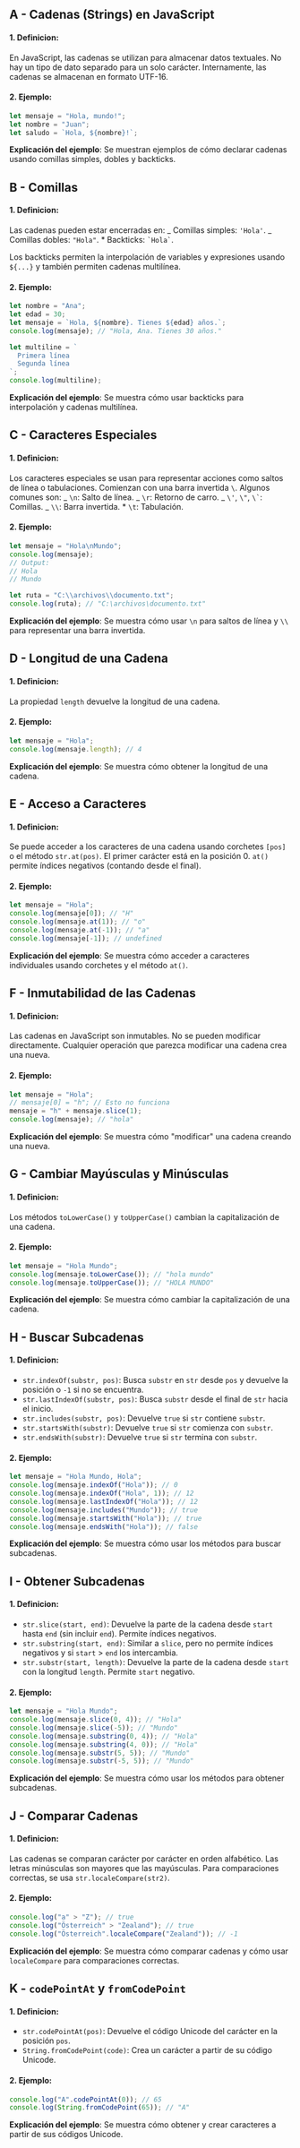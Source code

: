 ## A - Cadenas (Strings) en JavaScript

#### 1. **Definicion:**

En JavaScript, las cadenas se utilizan para almacenar datos textuales. No hay un tipo de dato separado para un solo carácter. Internamente, las cadenas se almacenan en formato UTF-16.

#### 2. **Ejemplo:**

```javascript
let mensaje = "Hola, mundo!";
let nombre = "Juan";
let saludo = `Hola, ${nombre}!`;
```

**Explicación del ejemplo**:
Se muestran ejemplos de cómo declarar cadenas usando comillas simples, dobles y backticks.

## B - Comillas

#### 1. **Definicion:**

Las cadenas pueden estar encerradas en:
_ Comillas simples: `'Hola'`.
_ Comillas dobles: `"Hola"`. \* Backticks: `` `Hola` ``.

Los backticks permiten la interpolación de variables y expresiones usando `${...}` y también permiten cadenas multilínea.

#### 2. **Ejemplo:**

```javascript
let nombre = "Ana";
let edad = 30;
let mensaje = `Hola, ${nombre}. Tienes ${edad} años.`;
console.log(mensaje); // "Hola, Ana. Tienes 30 años."

let multiline = `
  Primera línea
  Segunda línea
`;
console.log(multiline);
```

**Explicación del ejemplo**:
Se muestra cómo usar backticks para interpolación y cadenas multilínea.

## C - Caracteres Especiales

#### 1. **Definicion:**

Los caracteres especiales se usan para representar acciones como saltos de línea o tabulaciones. Comienzan con una barra invertida `\`. Algunos comunes son:
_ `\n`: Salto de línea.
_ `\r`: Retorno de carro.
_ `\'`, `\"`, `` \` ``: Comillas.
_ `\\`: Barra invertida. \* `\t`: Tabulación.

#### 2. **Ejemplo:**

```javascript
let mensaje = "Hola\nMundo";
console.log(mensaje);
// Output:
// Hola
// Mundo

let ruta = "C:\\archivos\\documento.txt";
console.log(ruta); // "C:\archivos\documento.txt"
```

**Explicación del ejemplo**:
Se muestra cómo usar `\n` para saltos de línea y `\\` para representar una barra invertida.

## D - Longitud de una Cadena

#### 1. **Definicion:**

La propiedad `length` devuelve la longitud de una cadena.

#### 2. **Ejemplo:**

```javascript
let mensaje = "Hola";
console.log(mensaje.length); // 4
```

**Explicación del ejemplo**:
Se muestra cómo obtener la longitud de una cadena.

## E - Acceso a Caracteres

#### 1. **Definicion:**

Se puede acceder a los caracteres de una cadena usando corchetes `[pos]` o el método `str.at(pos)`. El primer carácter está en la posición 0. `at()` permite índices negativos (contando desde el final).

#### 2. **Ejemplo:**

```javascript
let mensaje = "Hola";
console.log(mensaje[0]); // "H"
console.log(mensaje.at(1)); // "o"
console.log(mensaje.at(-1)); // "a"
console.log(mensaje[-1]); // undefined
```

**Explicación del ejemplo**:
Se muestra cómo acceder a caracteres individuales usando corchetes y el método `at()`.

## F - Inmutabilidad de las Cadenas

#### 1. **Definicion:**

Las cadenas en JavaScript son inmutables. No se pueden modificar directamente. Cualquier operación que parezca modificar una cadena crea una nueva.

#### 2. **Ejemplo:**

```javascript
let mensaje = "Hola";
// mensaje[0] = "h"; // Esto no funciona
mensaje = "h" + mensaje.slice(1);
console.log(mensaje); // "hola"
```

**Explicación del ejemplo**:
Se muestra cómo "modificar" una cadena creando una nueva.

## G - Cambiar Mayúsculas y Minúsculas

#### 1. **Definicion:**

Los métodos `toLowerCase()` y `toUpperCase()` cambian la capitalización de una cadena.

#### 2. **Ejemplo:**

```javascript
let mensaje = "Hola Mundo";
console.log(mensaje.toLowerCase()); // "hola mundo"
console.log(mensaje.toUpperCase()); // "HOLA MUNDO"
```

**Explicación del ejemplo**:
Se muestra cómo cambiar la capitalización de una cadena.

## H - Buscar Subcadenas

#### 1. **Definicion:**

- `str.indexOf(substr, pos)`: Busca `substr` en `str` desde `pos` y devuelve la posición o `-1` si no se encuentra.
- `str.lastIndexOf(substr, pos)`: Busca `substr` desde el final de `str` hacia el inicio.
- `str.includes(substr, pos)`: Devuelve `true` si `str` contiene `substr`.
- `str.startsWith(substr)`: Devuelve `true` si `str` comienza con `substr`.
- `str.endsWith(substr)`: Devuelve `true` si `str` termina con `substr`.

#### 2. **Ejemplo:**

```javascript
let mensaje = "Hola Mundo, Hola";
console.log(mensaje.indexOf("Hola")); // 0
console.log(mensaje.indexOf("Hola", 1)); // 12
console.log(mensaje.lastIndexOf("Hola")); // 12
console.log(mensaje.includes("Mundo")); // true
console.log(mensaje.startsWith("Hola")); // true
console.log(mensaje.endsWith("Hola")); // false
```

**Explicación del ejemplo**:
Se muestra cómo usar los métodos para buscar subcadenas.

## I - Obtener Subcadenas

#### 1. **Definicion:**

- `str.slice(start, end)`: Devuelve la parte de la cadena desde `start` hasta `end` (sin incluir `end`). Permite índices negativos.
- `str.substring(start, end)`: Similar a `slice`, pero no permite índices negativos y si `start` > `end` los intercambia.
- `str.substr(start, length)`: Devuelve la parte de la cadena desde `start` con la longitud `length`. Permite `start` negativo.

#### 2. **Ejemplo:**

```javascript
let mensaje = "Hola Mundo";
console.log(mensaje.slice(0, 4)); // "Hola"
console.log(mensaje.slice(-5)); // "Mundo"
console.log(mensaje.substring(0, 4)); // "Hola"
console.log(mensaje.substring(4, 0)); // "Hola"
console.log(mensaje.substr(5, 5)); // "Mundo"
console.log(mensaje.substr(-5, 5)); // "Mundo"
```

**Explicación del ejemplo**:
Se muestra cómo usar los métodos para obtener subcadenas.

## J - Comparar Cadenas

#### 1. **Definicion:**

Las cadenas se comparan carácter por carácter en orden alfabético. Las letras minúsculas son mayores que las mayúsculas. Para comparaciones correctas, se usa `str.localeCompare(str2)`.

#### 2. **Ejemplo:**

```javascript
console.log("a" > "Z"); // true
console.log("Österreich" > "Zealand"); // true
console.log("Österreich".localeCompare("Zealand")); // -1
```

**Explicación del ejemplo**:
Se muestra cómo comparar cadenas y cómo usar `localeCompare` para comparaciones correctas.

## K - `codePointAt` y `fromCodePoint`

#### 1. **Definicion:**

- `str.codePointAt(pos)`: Devuelve el código Unicode del carácter en la posición `pos`.
- `String.fromCodePoint(code)`: Crea un carácter a partir de su código Unicode.

#### 2. **Ejemplo:**

```javascript
console.log("A".codePointAt(0)); // 65
console.log(String.fromCodePoint(65)); // "A"
```

**Explicación del ejemplo**:
Se muestra cómo obtener y crear caracteres a partir de sus códigos Unicode.

